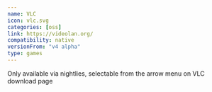 ```yaml
---
name: VLC
icon: vlc.svg
categories: [oss]
link: https://videolan.org/
compatibility: native
versionFrom: "v4 alpha"
type: games
---
```


Only available via nightlies, selectable from the arrow menu on VLC download page

